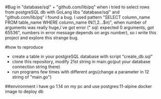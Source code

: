 #Bug in "database/sql" + "github.com/lib/pq"
when i tried to select rows from postgreSQL db with GoLang libs "database/sql" and "github.com/lib/pq"
i found a bug. I used pattern "SELECT column_name FROM table_name WHERE column_name IN($1,$2...$n)", when number of 
arguments was really huge,i`ve got error (" sql: expected 0 arguments, got 65536", numbers in error message depends 
on args number), so i write this project and explore this strange bug.

#how to reproduce
- create a table in your postgreSQL database with script "create_db.sql" 
- clone this repository, modify 21st string in main.go(put your database connection string there)
- run programs few times with different args(change a parameter in 12 string of "main.go")

##environment
i have go 1.14 on my pc and use postgres:11-alpine docker image to deploy db

